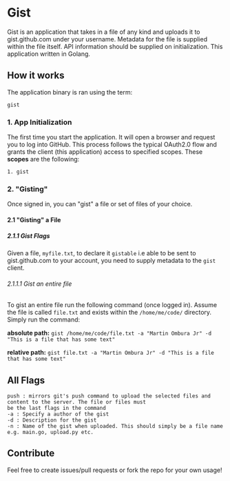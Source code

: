 # Gist

Gist is an application that takes in a file of any kind and uploads it to gist.github.com under your username. 
Metadata for the file is supplied within the file itself. API information should be supplied on initialization. 
This application written in Golang.

## How it works
The application binary is ran using the term: 
    
    gist

### 1. App Initialization
The first time you start the application. It will open a browser and request you to log into GitHub. This process 
follows the typical OAuth2.0 flow and grants the client (this application) access to specified scopes. These **scopes** 
are the following:

    1. gist
    
### 2. "Gisting"
Once signed in, you can "gist" a file or set of files of your choice. 

#### 2.1 "Gisting" a File
##### 2.1.1 Gist Flags
Given a file, `myfile.txt`, to declare it `gistable` i.e able to be sent to gist.github.com to your account, you need
 to supply metadata to the `gist` client.
 
###### 2.1.1.1 Gist an entire file
 To gist an entire file run the following command (once logged in). Assume the file is called `file.txt` and exists 
 within the `/home/me/code/` directory. Simply run the command:
 
 **absolute path:** `gist /home/me/code/file.txt -a "Martin Ombura Jr" -d "This is a file that has some text"`
 
 **relative path:** `gist file.txt -a "Martin Ombura Jr" -d "This is a file that has some text"`
 
## All Flags
    push : mirrors git's push command to upload the selected files and content to the server. The file or files must 
    be the last flags in the command
    -a : Specify a author of the gist
    -d : Description for the gist
    -n : Name of the gist when uploaded. This should simply be a file name e.g. main.go, upload.py etc.
 
## Contribute
Feel free to create issues/pull requests or fork the repo for your own usage!
